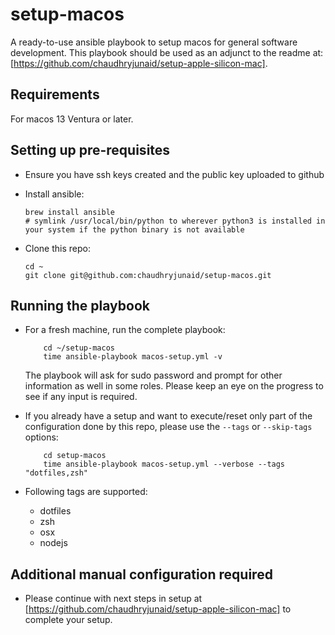 # setup-macos
A ready-to-use ansible playbook to setup macos for general software development.
This playbook should be used as an adjunct to the readme at: [https://github.com/chaudhryjunaid/setup-apple-silicon-mac].

## Requirements
For macos 13 Ventura or later.

## Setting up pre-requisites
* Ensure you have ssh keys created and the public key uploaded to github

* Install ansible:
  ```
  brew install ansible
  # symlink /usr/local/bin/python to wherever python3 is installed in your system if the python binary is not available
  ```

* Clone this repo:
  ```
  cd ~
  git clone git@github.com:chaudhryjunaid/setup-macos.git
  ```

## Running the playbook

* For a fresh machine, run the complete playbook:
  ```
      cd ~/setup-macos
      time ansible-playbook macos-setup.yml -v
  ```
  The playbook will ask for sudo password and prompt for other information as well in some roles. Please keep an eye on the progress to see if any input is required.

* If you already have a setup and want to execute/reset only part of the configuration done by this repo, please use the `--tags` or `--skip-tags` options:
  ```
      cd setup-macos
      time ansible-playbook macos-setup.yml --verbose --tags "dotfiles,zsh"
  ```
* Following tags are supported:
  * dotfiles
  * zsh
  * osx
  * nodejs

## Additional manual configuration required
* Please continue with next steps in setup at [https://github.com/chaudhryjunaid/setup-apple-silicon-mac] to complete your setup.
